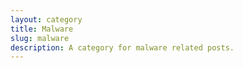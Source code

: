 ```yaml
---
layout: category
title: Malware
slug: malware
description: A category for malware related posts.
---
```

